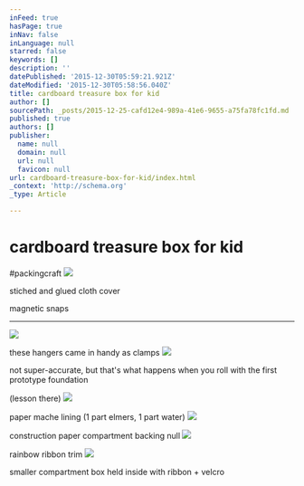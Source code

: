 ```yaml
---
inFeed: true
hasPage: true
inNav: false
inLanguage: null
starred: false
keywords: []
description: ''
datePublished: '2015-12-30T05:59:21.921Z'
dateModified: '2015-12-30T05:58:56.040Z'
title: cardboard treasure box for kid
author: []
sourcePath: _posts/2015-12-25-cafd12e4-989a-41e6-9655-a75fa78fc1fd.md
published: true
authors: []
publisher:
  name: null
  domain: null
  url: null
  favicon: null
url: cardboard-treasure-box-for-kid/index.html
_context: 'http://schema.org'
_type: Article

---
```

# cardboard treasure box for kid

\#packingcraft
![](https://the-grid-user-content.s3-us-west-2.amazonaws.com/4e9f60df-86bb-4553-ade3-f0d6248e55a3.jpg)

stiched and glued cloth cover

magnetic snaps

---
![](https://the-grid-user-content.s3-us-west-2.amazonaws.com/ab9cbabb-f88a-421d-91ee-506861619114.jpg)

these hangers came in handy as clamps
![](https://the-grid-user-content.s3-us-west-2.amazonaws.com/9906af78-8b6a-4173-a835-13a1c3277c7f.jpg)

not super-accurate, but that's what happens when you roll with the first prototype foundation

(lesson there)
![](https://the-grid-user-content.s3-us-west-2.amazonaws.com/f47f6fa1-db80-465a-8417-54faa91aa538.jpg)

paper mache lining (1 part elmers, 1 part water)
![](https://the-grid-user-content.s3-us-west-2.amazonaws.com/70226551-e971-42bf-a21d-ad7df548acd5.jpg)

construction paper compartment backing
null
![](https://the-grid-user-content.s3-us-west-2.amazonaws.com/126ba9b2-3311-4aab-a3c6-5c5140a68b3c.jpg)

rainbow ribbon trim
![](https://the-grid-user-content.s3-us-west-2.amazonaws.com/7742e06a-0c32-4787-8dcd-3eb5423652b6.jpg)

smaller compartment box held inside with ribbon + velcro